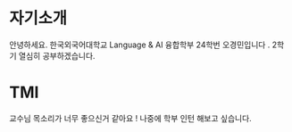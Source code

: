 # 자기소개

안녕하세요. 한국외국어대학교 Language & AI 융합학부 24학번 오경민입니다 .
2학기 열심히 공부하겠습니다. 

# TMI

교수님 목소리가 너무 좋으신거 같아요 !
나중에 학부 인턴 해보고 싶습니다. 
